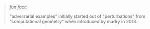 > *fun fact:*
>
> "adversarial examples" initially started out of "perturbations" from "computational geometry" when introduced by madry in 2013.

